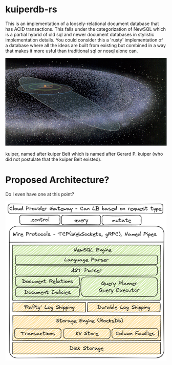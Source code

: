 # kuiperdb-rs

This is an implementation of a loosely-relational document database that has ACID transactions. This falls under the categorization of NewSQL which is a partial hybrid of old sql and newer document databases in stylistic implementation details. You could consider this a 'rusty' implementation of a database where all the ideas are built from existing but combined in a way that makes it more usful than traditional sql or nosql alone can.

![](./docs/assets/kuiper_belt.gif)

kuiper, named after kuiper Belt which is named after Gerard P. kuiper (who did not postulate that the kuiper Belt existed). 

# Proposed Architecture?
Do I even have one at this point?

![](./docs/assets/architecture.png)